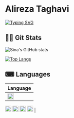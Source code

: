 # Alireza Taghavi
[![Typing SVG](https://readme-typing-svg.demolab.com?font=Rubik+80s+Fade&size=25&duration=8888&pause=1000&color=00FF10&width=435&lines=Software+Engineer;Front-end+Developer;UI+Developer;Back-end+Developer;Full-stack+Developer)](https://git.io/typing-svg)


## 🐱‍👤 Git Stats
![Sina's GitHub stats](https://github-readme-stats.vercel.app/api?username=Alireza-Taghavi&show_icons=true&theme=gotham&hide_border=true&card_width=450)

[![Top Langs](https://github-readme-stats.vercel.app/api/top-langs/?username=Alireza-Taghavi&hide_progress=false&theme=gotham&hide_border=true&card_width=450&layout=compact)](https://github.com/anuraghazra/github-readme-stats)


## ⌨ Languages 
| Language |
| -------- |
| <img src="https://cdn.jsdelivr.net/npm/programming-languages-logos/src/javascript/javascript.png" alt="JavaScript" width="20"/> 
 <img src="https://cdn.jsdelivr.net/npm/programming-languages-logos/src/typescript/typescript.png" alt="TypeScript" width="20"/>
 <img src="https://cdn.jsdelivr.net/npm/programming-languages-logos/src/java/java.png" alt="Java" width="20"/> 
 <img src="https://cdn.jsdelivr.net/npm/programming-languages-logos/src/html/html.png" alt="HTML" width="20"/> 
 <img src="https://cdn.jsdelivr.net/npm/programming-languages-logos/src/css/css.png" alt="CSS" width="20"/> |
